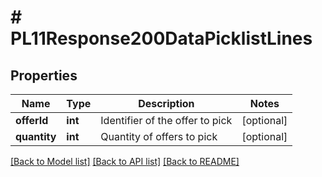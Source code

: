 # # PL11Response200DataPicklistLines

## Properties

Name | Type | Description | Notes
------------ | ------------- | ------------- | -------------
**offerId** | **int** | Identifier of the offer to pick | [optional]
**quantity** | **int** | Quantity of offers to pick | [optional]

[[Back to Model list]](../../README.md#models) [[Back to API list]](../../README.md#endpoints) [[Back to README]](../../README.md)
